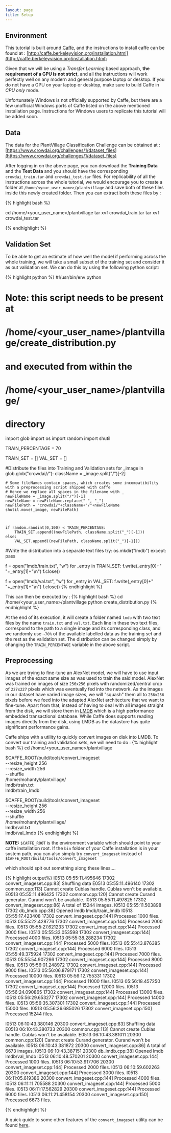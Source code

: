 ```yaml
---
layout: page
title: Setup
---
```


## Environment

This tutorial is built around [Caffe](http://caffe.berkeleyvision.org/), and the instructions to install caffe can be found at : [http://caffe.berkeleyvision.org/installation.html](http://caffe.berkeleyvision.org/installation.html)

Given that we will be using a *Transfer Learning* based approach, **the requirement of a GPU is not strict**, and all the instructions will work perfectly well on any modern and general purpose laptop or desktop. If you do not have a GPU on your laptop or desktop, make sure to build Caffe in *CPU only* mode.   

Unfortunately Windows is not officially supported by Caffe, but there are a few unofficial Windows ports of Caffe listed on the above mentioned installation page. Instructions for Windows users to replicate this tutorial will be added soon.  

## Data

The data for the PlantVillage Classification Challenge can be obtained at : [https://www.crowdai.org/challenges/1/dataset_files](https://www.crowdai.org/challenges/1/dataset_files)   

After logging in on the above page, you can download the **Training Data** and the **Test Data** and you should have the corresponding `crowdai_train.tar` and `crowdai_test.tar` files. For replicability of all the instructions across the whole tutorial, we would encourage you to create a folder at `/home/<your_user_name>/plantvillage` and save both of these files inside this newly created folder. Then you can extract both these files by :   

{% highlight bash %}

cd /home/<your_user_name>/plantvillage
tar xvf crowdai_train.tar
tar xvf crowdai_test.tar

{% endhighlight %}


## Validation Set

To be able to get an estimate of how well the model if performing across the whole training, we will take a small subset of the training set and consider it as out validation set. We can do this by using the following python script:

{% highlight python %}
#!/usr/bin/env python

# Note: this script needs to be present at
#   /home/<your_user_name>/plantvillage/create_distribution.py
# and executed from within the
#   /home/<your_user_name>/plantvillage/
# directory

import glob
import os
import random
import shutil

TRAIN_PERCENTAGE = 70

TRAIN_SET = []
VAL_SET = []

#Distribute the files into Training and Validation sets
for _image in glob.glob("crowdai/*/*"):
	className = _image.split("/")[-2]

	# Some fileNames contain spaces, which creates some incompatibility with a preprocessing script shipped with caffe
	# Hence we replace all spaces in the filename with _
	newFileName = _image.split("/")[-1]
	newFileName = newFileName.replace(" ", "_")
	newFilePath = "crowdai/"+className+"/"+newFileName
	shutil.move(_image, newFilePath)



	if random.randint(0,100) < TRAIN_PERCENTAGE:
		TRAIN_SET.append((newFilePath, className.split("_")[-1]))
	else:
		VAL_SET.append((newFilePath, className.split("_")[-1]))

#Write the distribution into a separate text files
try:
	os.mkdir("lmdb")
except:
	pass

f = open("lmdb/train.txt", "w")
for _entry in TRAIN_SET:
	f.write(_entry[0]+" "+_entry[1]+"\n")
f.close()

f = open("lmdb/val.txt", "w")
for _entry in VAL_SET:
	f.write(_entry[0]+" "+_entry[1]+"\n")
f.close()
{% endhighlight %}

This can then be executed by :
{% highlight bash %}
cd /home/<your_user_name>/plantvillage
python create_distribution.py
{% endhighlight %}

At the end of its execution, it will create a folder named `lmdb` with two text files by the name `train.txt` and `val.txt`. Each line in these two text files, correspond to the path to a single image and its corresponding class, and we randomly use `~70%` of the available labelled data as the training set and the rest as the validation set. The distribution can be changed simply by changing the `TRAIN_PERCENTAGE` variable in the above script.

## Preprocessing

As we are trying to fine-tune an AlexNet model, we will have to use input images of the exact same size  as was used to train the said model. AlexNet was trained on images of size `256x256` pixels with randomized/central crop of `227x227` pixels which was eventually fed into the network. As the images in our dataset have varied image sizes, we will "squash" them all to `256x256` pixels before we feed into the adapted AlexNet architecture that we want to fine-tune. Apart from that, instead of having to deal with all images straight from the disk, we will store them in [LMDB](https://en.wikipedia.org/wiki/Lightning_Memory-Mapped_Database) which is a high performance embedded transactional database. While Caffe does supports reading images directly from the disk, using LMDB as the datastore has quite significant performance gains.

Caffe ships with a utility to quickly convert images on disk into LMDB. To convert our training and validation sets, we will need to do :
{% highlight bash %}
cd /home/<your_user_name>/plantvillage

$CAFFE_ROOT/build/tools/convert_imageset \
    --resize_height 256 \
    --resize_width 256 \
    --shuffle \
    /home/mohanty/plantvillage/ \
    lmdb/train.txt \
    lmdb/train_lmdb`

$CAFFE_ROOT/build/tools/convert_imageset \
    --resize_height 256 \
    --resize_width 256 \
    --shuffle \
    /home/mohanty/plantvillage/ \
    lmdb/val.txt \
    lmdb/val_lmdb
{% endhighlight %}

**NOTE:** `$CAFFE_ROOT` is the environment variable which should point to your caffe installation root. If the `bin` folder of your Caffe installation is in your system path, you can also simply try `convert_imageset` instead of `$CAFFE_ROOT/build/tools/convert_imageset`   

which should spit out something along these lines....

{% highlight output%}
I0513 05:55:11.495646 17302 convert_imageset.cpp:83] Shuffling data
E0513 05:55:11.496140 17302 common.cpp:113] Cannot create Cublas handle. Cublas won't be available.
E0513 05:55:11.496425 17302 common.cpp:120] Cannot create Curand generator. Curand won't be available.
I0513 05:55:11.497825 17302 convert_imageset.cpp:86] A total of 15244 images.
I0513 05:55:11.503898 17302 db_lmdb.cpp:38] Opened lmdb lmdb/train_lmdb
I0513 05:55:17.423408 17302 convert_imageset.cpp:144] Processed 1000 files.
I0513 05:55:22.428776 17302 convert_imageset.cpp:144] Processed 2000 files.
I0513 05:55:27.621233 17302 convert_imageset.cpp:144] Processed 3000 files.
I0513 05:55:33.053598 17302 convert_imageset.cpp:144] Processed 4000 files.
I0513 05:55:38.288234 17302 convert_imageset.cpp:144] Processed 5000 files.
I0513 05:55:43.876385 17302 convert_imageset.cpp:144] Processed 6000 files.
I0513 05:55:49.375924 17302 convert_imageset.cpp:144] Processed 7000 files.
I0513 05:55:54.907266 17302 convert_imageset.cpp:144] Processed 8000 files.
I0513 05:56:01.248972 17302 convert_imageset.cpp:144] Processed 9000 files.
I0513 05:56:06.879171 17302 convert_imageset.cpp:144] Processed 10000 files.
I0513 05:56:12.755331 17302 convert_imageset.cpp:144] Processed 11000 files.
I0513 05:56:18.457250 17302 convert_imageset.cpp:144] Processed 12000 files.
I0513 05:56:24.090865 17302 convert_imageset.cpp:144] Processed 13000 files.
I0513 05:56:29.653277 17302 convert_imageset.cpp:144] Processed 14000 files.
I0513 05:56:35.307301 17302 convert_imageset.cpp:144] Processed 15000 files.
I0513 05:56:36.685026 17302 convert_imageset.cpp:150] Processed 15244 files.


I0513 06:10:43.380146 20300 convert_imageset.cpp:83] Shuffling data
E0513 06:10:43.380733 20300 common.cpp:113] Cannot create Cublas handle. Cublas won't be available.
E0513 06:10:43.381011 20300 common.cpp:120] Cannot create Curand generator. Curand won't be available.
I0513 06:10:43.381872 20300 convert_imageset.cpp:86] A total of 6673 images.
I0513 06:10:43.387151 20300 db_lmdb.cpp:38] Opened lmdb lmdb/val_lmdb
I0513 06:10:48.570201 20300 convert_imageset.cpp:144] Processed 1000 files.
I0513 06:10:53.917706 20300 convert_imageset.cpp:144] Processed 2000 files.
I0513 06:10:59.602263 20300 convert_imageset.cpp:144] Processed 3000 files.
I0513 06:11:05.619386 20300 convert_imageset.cpp:144] Processed 4000 files.
I0513 06:11:11.705588 20300 convert_imageset.cpp:144] Processed 5000 files.
I0513 06:11:17.562829 20300 convert_imageset.cpp:144] Processed 6000 files.
I0513 06:11:21.458154 20300 convert_imageset.cpp:150] Processed 6673 files.

{% endhighlight %}

A quick guide to some other features of the `convert_imageset` utility can be found [here](http://stackoverflow.com/questions/31427094/guide-to-use-convert-imageset-cpp#answer-31431716  
).

